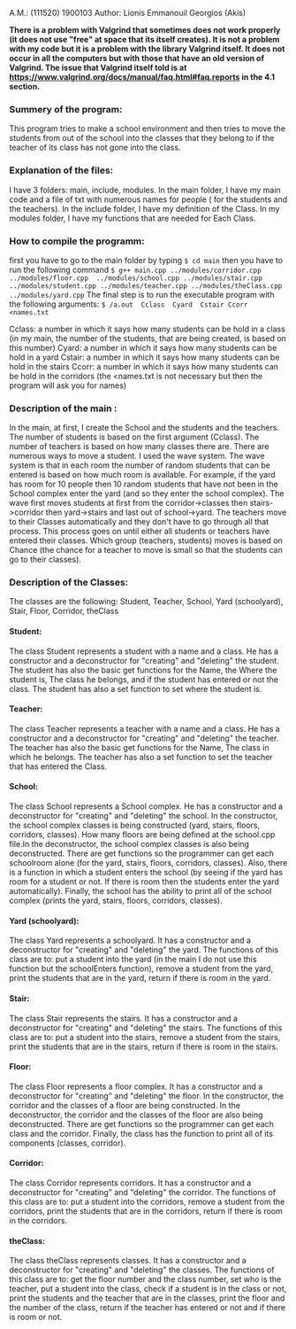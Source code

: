 A.M.: (111520) 1900103
Author: Lionis Emmanouil Georgios (Akis)

**There is a problem with Valgrind that sometimes does not work properly (it does not use "free" at space that its itself creates). It is not a problem with my code but it is a problem with the library Valgrind itself. It does not occur in all the computers but with those that have an old version of Valgrind. The issue that Valgrind itself told is at https://www.valgrind.org/docs/manual/faq.html#faq.reports  in the 4.1 section.**

### Summery of the program:
  This program tries to make a school environment and then tries to move the students from out of the school into the classes that they belong to if the teacher of its class has not gone into the class.
  
### Explanation of the files:
  I have 3 folders: main, include, modules.
  In the main folder, I have my main code and a file of txt with numerous names for people ( for the students and the teachers).
  In the include folder, I have my definition of the Class.
  In my modules folder, I have my functions that are needed for Each Class.
  
### How to compile  the programm:
  first you have to go to the main folder by typing `$ cd main`
  then you have to run the following command `$ g++ main.cpp ../modules/corridor.cpp ../modules/floor.cpp  ../modules/school.cpp ../modules/stair.cpp ../modules/student.cpp ../modules/teacher.cpp ../modules/theClass.cpp ../modules/yard.cpp` 
  The final step is to run the executable program with the following arguments: `$ /a.out  Cclass  Cyard  Cstair Ccorr <names.txt`
  
  Cclass: a number in which it says how many students can be hold in a class (in my main, the number of the students, that are being created, is based on this number)
  Cyard:  a number in which it says how many students can be hold in a yard
  Cstair: a number in which it says how many students can be hold in the stairs
  Ccorr:  a number in which it says how many students can be hold in the corridors
  (the <names.txt is not necessary but then the program will ask you for names)

### Description of the main :
  In the main, at first, I create the School and the students and the teachers. The number of students is based on the first argument (Cclass). The number of teachers is based on how many classes there are. There are numerous ways to move a student. I used the wave system. The wave system is that in each room the number of random students that can be entered is based on how much room is available. For example, if the yard has room for 10 people then 10 random students that have not been in the School complex enter the yard (and so they enter the school complex). The wave first moves students at first from the corridor->classes then stairs->corridor then yard->stairs and last out of school->yard. The teachers move to their Classes automatically and they don't have to go through all that process. This process goes on until either all students or teachers have entered their classes. Which group (teachers, students) moves is based on Chance (the chance for a teacher to move is small so that the students can go to their classes). 
    

### Description of the Classes:
  The classes are the following:
  Student, Teacher, School, Yard (schoolyard), Stair, Floor, Corridor, theClass

  #### Student: 
  The class Student represents a student with a name and a class. He has a constructor and a deconstructor for  "creating" and "deleting" the student. The student has also the basic get functions for the Name, the Where the student is, The class he belongs, and if the student has entered or not the class. The student has also a set function to set where the student is. 

  #### Teacher:
  The class Teacher represents a teacher with a name and a class. He has a constructor and a deconstructor for "creating" and "deleting" the teacher. The teacher has also the basic get functions for the Name, The class in which he belongs. The teacher has also a set function to set the teacher that has entered the Class.

  #### School:
  The class School represents a School complex. He has a constructor and a deconstructor for "creating" and "deleting" the school. In the constructor, the school complex classes is being constructed (yard, stairs, floors, corridors, classes). How many floors are being defined at the school.cpp file.In the deconstructor, the school complex classes is also being deconstructed. There are get functions so the programmer can get each schoolroom alone (for the yard, stairs, floors, corridors, classes). Also, there is a function in which a student enters the school (by seeing if the yard has room for a student or not. If there is room then the students enter the yard automatically). Finally, the school has the ability to print all of the school complex (prints the yard, stairs, floors, corridors, classes).

  #### Yard (schoolyard):
  The class Yard represents a schoolyard. It has a constructor and a deconstructor for "creating" and "deleting" the yard. The functions of this class are to: put a student into the yard (in the main I do not use this function but the schoolEnters function), remove a student from the yard, print the students that are in the yard, return if there is room in the yard.

  #### Stair:
  The class Stair represents the stairs. It has a constructor and a deconstructor for "creating" and "deleting" the stairs. The functions of this class are to: put a student into the stairs, remove a student from the stairs, print the students that are in the stairs, return if there is room in the stairs.

  #### Floor:
  The class Floor represents a floor complex. It has a constructor and a deconstructor for "creating" and "deleting" the floor. In the constructor, the corridor and the classes of a floor are being constructed. In the deconstructor, the corridor and the classes of the floor are also being deconstructed. There are get functions so the programmer can get each class and the corridor. Finally, the class has the function to print all of its components (classes, corridor).

  #### Corridor:
  The class Corridor represents corridors. It has a constructor and a deconstructor for "creating" and "deleting" the corridor. The functions of this class are to: put a student into the corridors, remove a student from the corridors, print the students that are in the corridors, return if there is room in the corridors.

  #### theClass:
  The class theClass represents classes. It has a constructor and a deconstructor for "creating" and "deleting" the classes. The functions of this class are to: get the floor number and the class number, set who is the teacher, put a student into the class, check if a student is in the class or not, print the students and the teacher that are in the classes, print the floor and the number of the class, return if the teacher has entered or not and if there is room or not.    
    




